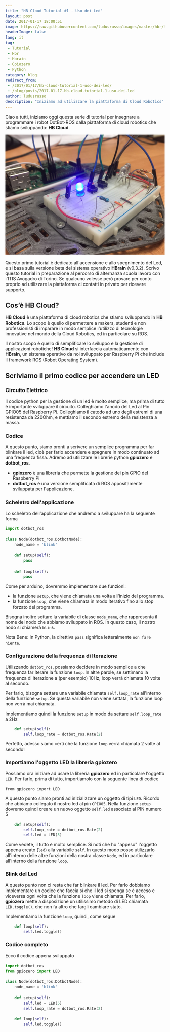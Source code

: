 ```yaml
---
title: "HB Cloud Tutorial #1 - Uso dei Led"
layout: post
date: 2017-01-17 18:00:51
image: https://raw.githubusercontent.com/ludusrusso/images/master/hbr/tutorial/led.png
headerImage: false
lang: it
tag:
 - Tutorial
 - Hbr
 - Hbrain
 - Gpiozero
 - Python
category: blog
redirect_from: 
 - /2017/01/17/hb-cloud-tutorial-1-uso-dei-led/
 - /blog/posts/2017-01-17-hb-cloud-tutorial-1-uso-dei-led
author: ludusrusso
description: "Iniziamo ad utilizzare la piattaforma di Cloud Robotics"
---
```


Ciao a tutti, iniziamo oggi questa serie di tutorial per insegnare a programmare i robot DotBot-ROS dalla piattaforma di cloud robotics che stiamo sviluppando: **HB Cloud**.

![roscore ROS shell](https://raw.githubusercontent.com/ludusrusso/images/master/hbr/tutorial/led.png)

Questo primo tutorial è dedicato all'accensione e allo spegnimento del Led, e si basa sulla versione beta del sistema operativo **HBrain** (v0.3.2). Scrivo questo tutorial in preparazione al percorso di alternanza scuola lavoro con l'ITIS Avogadro di Torino. Se qualcuno volesse però provare per conto proprio ad utilizzare la piattaforma ci contatti in privato per ricevere supporto.

## Cos’è HB Cloud?
**HB Cloud** è una piattaforma di cloud robotics che stiamo sviluppando in **HB Robotics**. Lo scopo è quello di permettere a makers, studenti e non professionisti di imparare in modo semplice l'utilizzo di tecnologie innovative nel mondo della Cloud Robotics, ed in particolare su ROS.

Il nostro scopo è quello di semplificare lo sviluppo e la gestione di applicazioni robotiche! **HB Cloud** si interfaccia automaticamente con **HBrain**, un sistema operativo da noi sviluppato per Raspberry Pi che include il framework ROS (Robot Operating System).

## Scriviamo il primo codice per accendere un LED

### Circuito Elettrico

Il codice python per la gestione di un led è molto semplice, ma prima di tutto è importante sviluppare il circuito. Colleghiamo l'anodo del Led al Pin GPIO05 del Raspberry Pi. Colleghiamo il catodo ad uno degli estremi di una resistenza da 220Ohm, e mettiamo il secondo estremo della resistenza a massa.

### Codice

A questo punto, siamo pronti a scrivere un semplice programma per far blinkare il led, cioè per farlo accendere e spegnere in modo continuato ad una frequenza fissa. Adremo ad utilizzare le librerie python **gpiozero** e **dotbot_ros**.

- **gpiozero** è una libreria che permette la gestione dei pin GPIO del Raspberry Pi
-  **dotbot_ros** è una versione semplificata di ROS appositamente sviluppata per l'applicazione.

### Scheletro dell'applicazione

Lo scheletro dell'applicazione che andremo a sviluppare ha la seguente forma

```python
import dotbot_ros

class Node(dotbot_ros.DotbotNode):
    node_name = 'blink'

    def setup(self):
        pass

    def loop(self):
        pass
```

Come per arduino, dovremmo implementare due funzioni:

- la funzione `setup`, che viene chiamata una volta all'inizio del programma.
- la funzione `loop`, che viene chiamata in modo iterativo fino allo stop forzato del programma.

Bisogna inoltre settare la variabile di classe `node_name`, che rappresenta il nome del nodo che abbiamo sviluppato in ROS. In questo caso, il nostro nodo si chiamerà `blink`.

Nota Bene: In Python, la direttiva `pass` significa letteralmente `non fare niente`.


### Configurazione della frequenza di Iterazione

Utilizzando `dotbot_ros`, possiamo decidere in modo semplice a che frequenza far iterare la funzione `loop`. In altre parole, se settimano la frequenza di iterazione a (per esempio) 10Hz, loop verrà chiamata 10 volte al secondo.

Per farlo, bisogna settare una variabile chiamata `self.loop_rate` all'interno della funzione `setup`. Se questa variabile non viene settata, la funzione loop non verrà mai chiamata.

Implementiamo quindi la funzione `setup` in modo da settare `self.loop_rate` a 2Hz

```python
    def setup(self):
        self.loop_rate = dotbot_ros.Rate(2)
```

Perfetto, adesso siamo certi che la funzione `loop` verrà chiamata 2 volte al secondo!

### Importiamo l'oggetto LED la libreria gpiozero

Possiamo ora iniziare ad usare la libreria **gpiozero** ed in particolare l'oggetto `LED`.
Per farlo, prima di tutto, importiamolo con la seguente linea di codice

```
from gpiozero import LED
```

A questo punto siamo pronti ad inizializzare un oggetto di tipi `LED`. Ricordo che abbiamo collegato il nostro led al pin `GPIO05`. Nella funzione `setup` dovremo quindi creare un nuovo oggetto `self.led` associato al PIN numero 5


```python
    def setup(self):
        self.loop_rate = dotbot_ros.Rate(2)
        self.led = LED(5)
```

Come vedete, il tutto è molto semplice. Si noti che ho "appeso" l'oggetto appena creato (`led`) alla variabile `self`. In questo modo posso utilizzarlo all'interno delle altre funzioni della nostra classe `Node`, ed in particolare all'interno della funzione `loop`.

### Blink del Led

A questo punto non ci resta che far blinkare il led. Per farlo dobbiamo implementare un codice che faccia sì che il led si spenga se è acceso e viceversa ogni volta che la funzione `loop` viene chiamata. Per farlo, **gpiozero** mette a disposizione un utilissimo metodo di LED chiamata `LED.toggle()`, che non fa altro che fargli cambiare stato.

Implementiamo la funzione `loop`, quindi, come segue

```python
    def loop(self):
        self.led.toggle()
```

### Codice completo

Ecco il codice appena sviluppato

```python
import dotbot_ros
from gpiozero import LED

class Node(dotbot_ros.DotbotNode):
    node_name = 'blink'

    def setup(self):
        self.led = LED(5)
        self.loop_rate = dotbot_ros.Rate(2)

    def loop(self):
        self.led.toggle()
```
